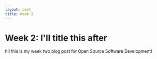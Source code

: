 ```yaml
---
layout: post
title: Week 2
---
```


# Week 2: I'll title this after
hi! this is my week two blog post for Open Source Software Development!


